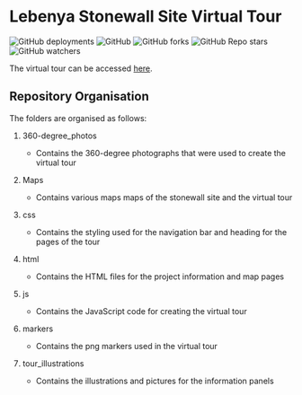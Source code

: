 # Lebenya Stonewall Site Virtual Tour
<img alt="GitHub deployments" src="https://img.shields.io/github/deployments/christopherbuirski/Research_Project/github-pages?color=green&label=Virtual%20Tour%20Load%3A"> <img alt="GitHub" src="https://img.shields.io/github/license/christopherbuirski/Research_Project">
<img alt="GitHub forks" src="https://img.shields.io/github/forks/christopherbuirski/Research_Project?style=social"> <img alt="GitHub Repo stars" src="https://img.shields.io/github/stars/christopherbuirski/Research_Project?style=social">
<img alt="GitHub watchers" src="https://img.shields.io/github/watchers/christopherbuirski/Research_Project?style=social">

The virtual tour can be accessed [here](https://christopherbuirski.github.io/Research_Project/Tour.html).

## Repository Organisation
The folders are organised as follows:
1. 360-degree_photos
   - Contains the 360-degree photographs that were used to create the virtual tour

2. Maps
   - Contains various maps maps of the stonewall site and the virtual tour

3. css
   - Contains the styling used for the navigation bar and heading for the pages of the tour

4. html 
   - Contains the HTML files for the project information and map pages  
 
5. js
   - Contains the JavaScript code for creating the virtual tour

6. markers
   - Contains the png markers used in the virtual tour

7. tour_illustrations
   - Contains the illustrations and pictures for the information panels 
